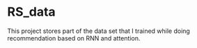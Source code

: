 # RS_data
This project stores part of the data set that I trained while doing recommendation based on RNN and attention.
